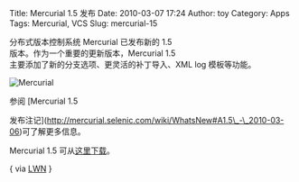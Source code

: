 Title: Mercurial 1.5 发布
Date: 2010-03-07 17:24
Author: toy
Category: Apps
Tags: Mercurial, VCS
Slug: mercurial-15

分布式版本控制系统 Mercurial 已发布新的 1.5  
版本。作为一个重要的更新版本，Mercurial 1.5  
主要添加了新的分支选项、更灵活的补丁导入、XML log 模板等功能。

![Mercurial](http://i.linuxtoy.org/images/2010/02/mercurial.png)

参阅 [Mercurial 1.5  

发布注记](http://mercurial.selenic.com/wiki/WhatsNew#A1.5\_-\_2010-03-06)可了解更多信息。

Mercurial 1.5 可从[这里下载](http://mercurial.selenic.com/release/)。

{ via [LWN](http://lwn.net/Articles/377580/) }
